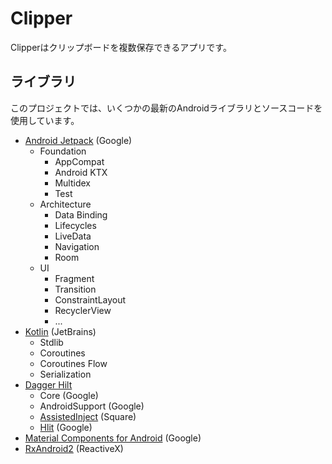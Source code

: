 # Clipper

Clipperはクリップボードを複数保存できるアプリです。

## ライブラリ
このプロジェクトでは、いくつかの最新のAndroidライブラリとソースコードを使用しています。
* [Android Jetpack](https://developer.android.com/jetpack/) (Google)
  * Foundation
    * AppCompat
    * Android KTX
    * Multidex
    * Test
  * Architecture
    * Data Binding 
    * Lifecycles
    * LiveData
    * Navigation
    * Room
  * UI
    * Fragment
    * Transition
    * ConstraintLayout
    * RecyclerView
    * ...
* [Kotlin](https://kotlinlang.org/) (JetBrains)
  * Stdlib
  * Coroutines
  * Coroutines Flow
  * Serialization
* [Dagger Hilt](https://google.github.io/dagger/)
  * Core (Google)
  * AndroidSupport (Google)
  * [AssistedInject](https://github.com/square/AssistedInject) (Square)
  * [Hlit](https://dagger.dev/hilt/) (Google)
* [Material Components for Android](https://github.com/material-components/material-components-android) (Google)
* [RxAndroid2](https://github.com/ReactiveX/RxAndroid) (ReactiveX)
